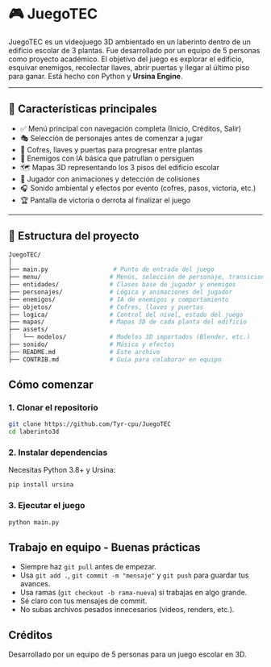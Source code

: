 # 🎮 JuegoTEC

JuegoTEC es un videojuego 3D ambientado en un laberinto dentro de un edificio escolar de 3 plantas. Fue desarrollado por un equipo de 5 personas como proyecto académico. El objetivo del juego es explorar el edificio, esquivar enemigos, recolectar llaves, abrir puertas y llegar al último piso para ganar. Está hecho con Python y **Ursina Engine**.

---

## 🚀 Características principales

- ✅ Menú principal con navegación completa (Inicio, Créditos, Salir)
- 🎭 Selección de personajes antes de comenzar a jugar
- 🔑 Cofres, llaves y puertas para progresar entre plantas
- 🧠 Enemigos con IA básica que patrullan o persiguen
- 🗺️ Mapas 3D representando los 3 pisos del edificio escolar
- 🧍 Jugador con animaciones y detección de colisiones
- 🎧 Sonido ambiental y efectos por evento (cofres, pasos, victoria, etc.)
- 🏆 Pantalla de victoria o derrota al finalizar el juego

---

## 🧩 Estructura del proyecto

```bash
JuegoTEC/
│
├── main.py                  # Punto de entrada del juego
├── menu/                   # Menús, selección de personaje, transiciones
├── entidades/              # Clases base de jugador y enemigos
├── personajes/             # Lógica y animaciones del jugador
├── enemigos/               # IA de enemigos y comportamiento
├── objetos/                # Cofres, llaves y puertas
├── logica/                 # Control del nivel, estado del juego
├── mapas/                  # Mapas 3D de cada planta del edificio
├── assets/
│   └── modelos/            # Modelos 3D importados (Blender, etc.)
├── sonido/                 # Música y efectos
├── README.md               # Este archivo
├── CONTRIB.md              # Guía para colaborar en equipo
```

## Cómo comenzar

### 1. Clonar el repositorio

```bash
git clone https://github.com/Tyr-cpu/JuegoTEC
cd laberinto3d
```

### 2. Instalar dependencias

Necesitas Python 3.8+ y Ursina:

```bash
pip install ursina
```

### 3. Ejecutar el juego

```bash
python main.py
```

## Trabajo en equipo - Buenas prácticas

- Siempre haz `git pull` antes de empezar.
- Usa `git add .`, `git commit -m "mensaje"` y `git push` para guardar tus avances.
- Usa ramas (`git checkout -b rama-nueva`) si trabajas en algo grande.
- Sé claro con tus mensajes de commit.
- No subas archivos pesados innecesarios (videos, renders, etc.).

## Créditos

Desarrollado por un equipo de 5 personas para un juego escolar en 3D.
